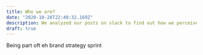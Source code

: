 ```yaml
---
title: Who we are?
date: "2020-10-28T22:40:32.169Z"
description: We analyzed our posts on slack to find out how we perceive ourselves
draft: true
---
```


Being part oft eh brand strategy sprint
